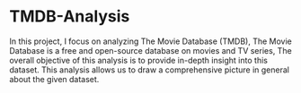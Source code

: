 # TMDB-Analysis
In this project, I focus on analyzing The Movie Database (TMDB), The Movie Database is a free and open-source database on movies and TV series, The overall objective of this analysis is to provide in-depth insight into this dataset. This analysis allows us to draw a comprehensive picture in general about the given dataset.

